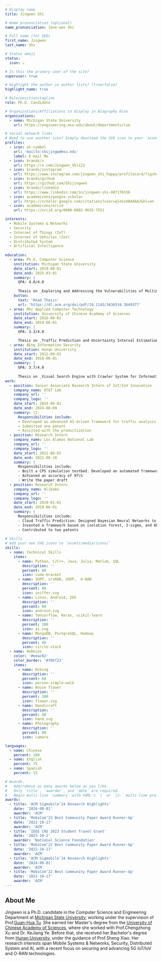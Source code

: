 ```yaml
---
# Display name
title: Jingwen Shi

# Name pronunciation (optional)
name_pronunciation: Jane-wen Shi

# Full name (for SEO)
first_name: Jingwen
last_name: Shi

# Status emoji
status:
  icon: ☕️

# Is this the primary user of the site?
superuser: true

# Highlight the author in author lists? (true/false)
highlight_name: true

# Role/position/tagline
role: Ph.D. Candidate

# Organizations/Affiliations to display in Biography blox
organizations:
  - name: Michigan State University
    url: https://engineering.msu.edu/about/departments/cse

# Social network links
# Need to use another icon? Simply download the SVG icon to your `assets/media/icons/` folder.
profiles:
  - icon: at-symbol
    url: 'mailto:shijingw@msu.edu'
    label: E-mail Me
  - icon: brands/x
    url: https://x.com/Jingwen_Shi123
  - icon: brands/instagram
    url: https://www.instagram.com/jingwen_shi_happy/profilecard/?igsh=bXJ1ejF6Z3hraWU=
  - icon: brands/github
    url: https://github.com/Shijingwen
  - icon: brands/linkedin
    url: https://www.linkedin.com/in/jingwen-shi-807178156
  - icon: academicons/google-scholar
    url: https://scholar.google.com/citations?user=qleSxX8AAAAJ&hl=en
  - icon: academicons/orcid
    url: https://orcid.org/0000-0002-9635-7551

interests:
  - Mobile Systems & Networks
  - Security
  - Internet of Things (IoT)
  - Internet of Vehicles (IoV) 
  - Distributed System
  - Artificial Intelligence
  
education:
  - area: Ph.D. Computer Science
    institution: Michigan State University
    date_start: 2019-08-01
    date_end: 2025-03-01
    summary: |
      GPA: 4.0/4.0
      
      Thesis on _Exploring and Addressing the Vulnerabilities of Multimedia Services over Mobile System From Infrastructure to Devices_. Supervised by Prof. Guan-Hua Tu. Presented papers at four IEEE/ACM conferences, with contributions published in four IEEE/ACM journals and one pending patent in collaboration with AT&T Labs.
    button:
      text: 'Read Thesis'
      url: 'https://dl.acm.org/doi/pdf/10.1145/3636534.3649377'
  - area: MSc Applied Computer Technology
    institution: University of Chinese Academy of Sciences
    date_start: 2016-08-01
    date_end: 2019-06-01
    summary: |
      GPA: 3.3/4.0

      Thesis on _Traffic Prediction and Uncertainty Interval Estimation for E-commerce Clusters_. Supervised by Prof.Chengzhong Xu and Dr.Kejiang Ye. Presented papers at 2 conferences or journals with 4 patents.
  - area: BEng Information Security
    institution: Hunan University
    date_start: 2012-09-01
    date_end: 2016-06-01
    summary: |
      GPA: 3.7/4.0
      
      Thesis on _Visual Search Engine with Crawler System for Information Security Laws_. Supervised by Prof.Sheng Xiao. Earned _Excellent Graduation Design Award_ and _Graduated with Honor (Summa Cum Laude eq.)_.
work:
  - position: Senior Associate Research Intern of IoT/IoV Innovation
    company_name: AT&T Lab
    company_url: ''
    company_logo: ''
    date_start: 2024-06-01
    date_end: 2024-08-09
    summary: |2-
      Responsibilities include:
      - Developed an advanced AI-driven framework for traffic analysis and anomaly detection in 5G/4G networks, integrating machine learning, statistical analysis, and signal processing techniques
      - Submitted one patent
      - Assisted with the productization
  - position: Research Intern
    company_name: Los Alamos National Lab
    company_url: ''
    company_logo: ''
    date_start: 2021-06-01
    date_end: 2021-08-10
    summary: |
      Responsibilities include:
      - Built a CPS simulation testbed. Developed an automated framework with SVM/SVD/FSM to re-construct the CPS from observation
      - Achieved an accuracy of 97\%
      - Write the paper draft
  - position: Research Intern
    company_name: Alibaba
    company_url: ''
    company_logo: ''
    date_start: 2019-01-01
    date_end: 2019-06-01
    summary: |
      Responsibilities include:
      - Cloud Traffic Prediction: Designed Bayesian Neural Networks to enhance CNN and LSTM for query (QPS) prediction at Taobao, achieving 99.8\% accuracy
      - Invented a framework based on isolation forest, 3-sigma, and KDE for clusters over 1000 virtual machines. Reduced 95\% of false alarms. 
      - Contributed to two patents
      
# Skills
# Add your own SVG icons to `assets/media/icons/`
skills:
  - name: Technical Skills
    items:
      - name: Python, C/C++, Java, Julia, Matlab, SQL
        description: ''
        percent: 80
        icon: code-bracket
      - name: 3GPP, srsRAN, USRP,  O-RAN
        description: ''
        percent: 80
        icon: sniffer.svg
      - name: Linux, Android, IOS
        description: ''
        percent: 80
        icon: android.svg
      - name: Tensorflow, Keras, scikit-learn
        description: ''
        percent: 100
        icon: ai.svg
      - name: MongoDB, PostgreSQL, Hadoop
        description: ''
        percent: 40
        icon: circle-stack
  - name: Hobbies
    color: '#eeac02'
    color_border: '#f0bf23'
    items:
      - name: Hiking
        description: ''
        percent: 60
        icon: person-simple-walk
      - name: House flower
        description: ''
        percent: 100
        icon: flower.svg
      - name: Handicraft
        description: ''
        percent: 40
        icon: hand.svg
      - name: Photography
        description: ''
        percent: 80
        icon: camera

languages:
  - name: Chinese
    percent: 100
  - name: English
    percent: 75
  - name: Spanish
    percent: 15

# Awards.
#   Add/remove as many awards below as you like.
#   Only `title`, `awarder`, and `date` are required.
#   Begin multi-line `summary` with YAML's `|` or `|2-` multi-line prefix and indent 2 spaces below.
awards:
  - title: 'ACM Sigmobile’24 Research Highlights'
    date: '2024-08-01'
    awarder: 'ACM'
  - title: 'MobiCom’22 Best Community Paper Award Runner-Up'
    date: '2022-10-17'
    awarder: 'ACM'
  - title: 'IEEE CNS 2023 Student Travel Grant'
    date: '2023-10-2'
    awarder: 'National Science Foundation'
  - title: 'MobiCom’22 Best Community Paper Award Runner-Up'
    date: '2022-10-17'
    awarder: 'ACM'
  - title: 'ACM Sigmobile’24 Research Highlights'
    date: '2024-08-01'
    awarder: 'ACM'
  - title: 'MobiCom’22 Best Community Paper Award Runner-Up'
    date: '2022-10-17'
    awarder: 'ACM'
---
```


## About Me

Jingwen is a Ph.D. candidate in the Computer Science and Engineering Department at [Michigan State University](https://engineering.msu.edu/about/departments/cse), working under the supervision of Prof.[Guan-Hua Tu](https://www.cse.msu.edu/~ghtu/index.html). She earned her Master's degree from the [University of Chinese Academy of Sciences](https://english.ucas.ac.cn/), where she worked with Prof.Chengzhong Xu and Dr. KeJiang Ye. Before that, she received her Bachelor's degree from [Hunan University](http://www-en.hnu.edu.cn/index.htm),  under the guidance of Prof.Sheng Xiao. Her research interests span Mobile Systems & Networks, Security, Distributed System and AI, with a recent focus on securing and advancing 5G IoT/IoV and O-RAN technologies.